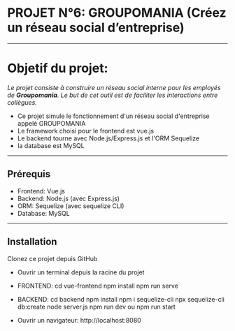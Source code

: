# PROJET N°6: GROUPOMANIA (Créez un réseau social d’entreprise)
-------------------------------
# Objetif du projet: 
*Le projet consiste à construire un réseau social interne pour les employés de __Groupomania__. Le but de cet outil est de faciliter les interactions entre collègues.*
- Ce projet simule le fonctionnement d'un réseau social d'entreprise appelé GROUPOMANIA
- Le framework choisi pour le frontend est vue.js
- Le backend tourne avec Node.js/Express.js et l'ORM Sequelize
- la database est MySQL
-------------------------------
## Prérequis
* Frontend: Vue.js
* Backend: Node.js (avec Express.js)
* ORM: Sequelize (avec sequelize CLI)
* Database: MySQL
-------------------------------
## Installation
Clonez ce projet depuis GitHub

- Ouvrir un terminal depuis la racine du projet

- FRONTEND:
    cd vue-frontend
    npm install
    npm run serve

- BACKEND:
    cd backend
    npm install
    npm i sequelize-cli
    npx sequelize-cli db:create
    node server.js
    npm run dev ou npm run start

- Ouvrir un navigateur: http://localhost:8080
